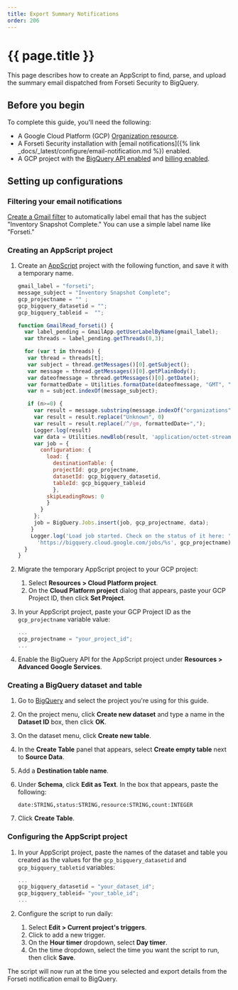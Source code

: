 ```yaml
---
title: Export Summary Notifications
order: 206
---
```

# {{ page.title }}
This page describes how to create an AppScript to find, parse, and upload the
summary email dispatched from Forseti Security to BigQuery.

## Before you begin
To complete this guide, you'll need the following:

- A Google Cloud Platform (GCP)
  [Organization resource](https://cloud.google.com/resource-manager/docs/creating-managing-organization).
- A Forseti Security installation with
  [email notifications]({% link _docs/_latest/configure/email-notification.md %}) enabled.
- A GCP project with the
  [BigQuery API enabled](https://console.cloud.google.com/flows/enableapi?apiid=bigquery) and
  [billing enabled](https://cloud.google.com/billing/docs/how-to/modify-project#enable_billing_for_a_project).

## Setting up configurations
### Filtering your email notifications
[Create a Gmail filter](https://support.google.com/mail/answer/6579) to
automatically label email that has the subject "Inventory Snapshot Complete."
You can use a simple label name like "Forseti."

### Creating an AppScript project
1. Create an [AppScript](https://script.google.com/intro) project with the
   following function, and save it with a temporary name.

    ```js
    gmail_label = "forseti";
    message_subject = "Inventory Snapshot Complete";
    gcp_projectname = "" ;
    gcp_bigquery_datasetid = "";
    gcp_bigquery_tableid =  "";

    function GmailRead_forseti() {
      var label_pending = GmailApp.getUserLabelByName(gmail_label);
      var threads = label_pending.getThreads(0,3);

      for (var t in threads) {
       var thread = threads[t];
       var subject = thread.getMessages()[0].getSubject();
       var message = thread.getMessages()[0].getPlainBody();
       var dateofmessage = thread.getMessages()[0].getDate();
       var formattedDate = Utilities.formatDate(dateofmessage, "GMT", "yyyy-MM-dd'T'HH:mm:ss'Z'");
       var n = subject.indexOf(message_subject);

       if (n>=0) {
         var result = message.substring(message.indexOf("organizations")).replace(/ /g, ",").split(",\n").join("\n").slice(0, -1);
         var result = result.replace("Unknown", 0)
         var result = result.replace(/^/gm, formattedDate+",");
         Logger.log(result)
         var data = Utilities.newBlob(result, 'application/octet-stream')
         var job = {
           configuration: {
             load: {
               destinationTable: {
               projectId: gcp_projectname,
               datasetId: gcp_bigquery_datasetid,
               tableId: gcp_bigquery_tableid
               },
             skipLeadingRows: 0
             }
           }
         };
         job = BigQuery.Jobs.insert(job, gcp_projectname, data);
        }
        Logger.log('Load job started. Check on the status of it here: ' +
          'https://bigquery.cloud.google.com/jobs/%s', gcp_projectname);
      }
    }
    ```
1. Migrate the temporary AppScript project to your GCP project:
    1. Select **Resources > Cloud Platform project**.
    1. On the **Cloud Platform project** dialog that appears, paste your
       GCP Project ID, then click **Set Project**.
1.  In your AppScript project, paste your GCP Project ID as the `gcp_projectname`
    variable value:

    ```js
    ...
    gcp_projectname = "your_project_id";
    ...
    ```
1. Enable the BigQuery API for the AppScript project under
   **Resources > Advanced Google Services**.

### Creating a BigQuery dataset and table
1. Go to [BigQuery](https://bigquery.cloud.google.com/welcome/) and select
   the project you're using for this guide.
1. On the project menu, click **Create new dataset** and type a name in the
   **Dataset ID** box, then click **OK**.
1. On the dataset menu, click **Create new table**.
1. In the **Create Table** panel that appears, select **Create empty table**
   next to **Source Data**.
1. Add a **Destination table name**.
1. Under **Schema**, click **Edit as Text**. In the box that appears, paste
   the following:

    ```
    date:STRING,status:STRING,resource:STRING,count:INTEGER
    ```
1. Click **Create Table**.

### Configuring the AppScript project
1. In your AppScript project, paste the names of the dataset and table you
   created as the values for the `gcp_bigquery_datasetid` and `gcp_bigquery_tabletid`
   variables:

    ```js
    ...
    gcp_bigquery_datasetid = "your_dataset_id";
    gcp_bigquery_tableid= "your_table_id";
    ...
    ```
1. Configure the script to run daily:
    1. Select **Edit > Current project's triggers**.
    1. Click to add a new trigger.
    1. On the **Hour timer** dropdown, select **Day timer**.
    1. On the time dropdown, select the time you want the script to run, then
       click **Save**.

The script will now run at the time you selected and export details from the Forseti
notification email to BigQuery.
